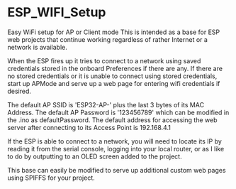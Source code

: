 # ESP_WIFI_Setup
Easy WiFi setup for AP or Client mode
This is intended  as a base for ESP web projects that continue working regardless of rather Internet or a network is available.

When the ESP fires up it tries to connect to a network using saved credentials stored in the onboard Preferences if there are any.
If there are no stored credentials or it is unable to connect using stored credentials, start up APMode and serve up a web page for entering wifi credentials if desired.

The default AP SSID is 'ESP32-AP-' plus the last 3 bytes of its MAC Address.
The default AP Password is '123456789' which can be modified in the .ino as defaultPassword.
The default address for accessing the web server after connecting to its Access Point is 192.168.4.1

If the ESP is able to connect to a network, you will need to locate its IP by reading it from the serial console, logging into your local router, or as I like to do by outputting to an OLED screen added to the project.

This base can easily be modified to serve up additional custom web pages using SPIFFS for your project.





